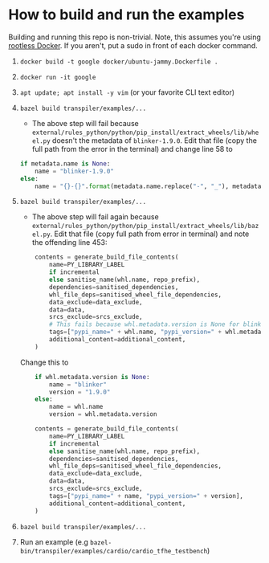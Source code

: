 # How to build and run the examples
Building and running this repo is non-trivial. Note, this assumes you're using [rootless Docker](https://docs.docker.com/engine/security/rootless/). If you aren't, put a sudo in front of each docker command.

1. `docker build -t google docker/ubuntu-jammy.Dockerfile .`
2. `docker run -it google`
3. `apt update; apt install -y vim` (or your favorite CLI text editor)
4. `bazel build transpiler/examples/...`
    * The above step will fail because `external/rules_python/python/pip_install/extract_wheels/lib/wheel.py` doesn't the metadata of `blinker-1.9.0`. Edit that file (copy the full path from the error in the terminal) and change line 58 to

    ```python
    if metadata.name is None:
        name = "blinker-1.9.0"
    else:
        name = "{}-{}".format(metadata.name.replace("-", "_"), metadata.version)
    ```
5. `bazel build transpiler/examples/...`
    * The above step will fail again because `external/rules_python/python/pip_install/extract_wheels/lib/bazel.py`. Edit that file (copy full path from error in terminal) and note the offending line 453:

    ```python
        contents = generate_build_file_contents(
            name=PY_LIBRARY_LABEL
            if incremental
            else sanitise_name(whl.name, repo_prefix),
            dependencies=sanitised_dependencies,
            whl_file_deps=sanitised_wheel_file_dependencies,
            data_exclude=data_exclude,
            data=data,
            srcs_exclude=srcs_exclude,
            # This fails because whl.metadata.version is None for blinker
            tags=["pypi_name=" + whl.name, "pypi_version=" + whl.metadata.version],
            additional_content=additional_content,
        )
    ```

    Change this to

    ```python
        if whl.metadata.version is None:
            name = "blinker"
            version = "1.9.0"
        else:
            name = whl.name
            version = whl.metadata.version

        contents = generate_build_file_contents(
            name=PY_LIBRARY_LABEL
            if incremental
            else sanitise_name(whl.name, repo_prefix),
            dependencies=sanitised_dependencies,
            whl_file_deps=sanitised_wheel_file_dependencies,
            data_exclude=data_exclude,
            data=data,
            srcs_exclude=srcs_exclude,
            tags=["pypi_name=" + name, "pypi_version=" + version],
            additional_content=additional_content,
        )
    ```

6. `bazel build transpiler/examples/...`
7. Run an example (e.g `bazel-bin/transpiler/examples/cardio/cardio_tfhe_testbench`)

